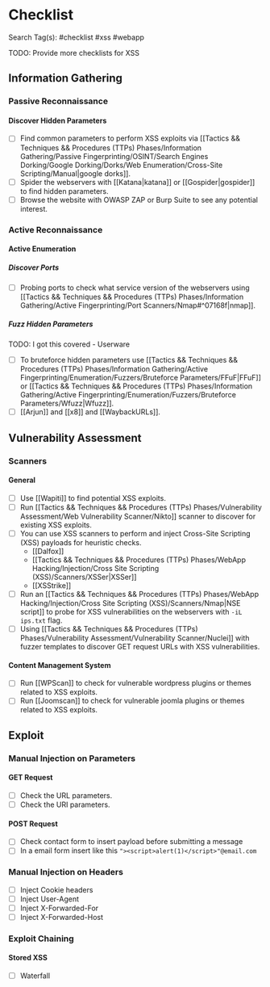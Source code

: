# Checklist

Search Tag(s): #checklist #xss #webapp

TODO: Provide more checklists for XSS

## Information Gathering

### Passive Reconnaissance

#### Discover Hidden Parameters

- [ ] Find common parameters to perform XSS exploits via [[Tactics && Techniques && Procedures (TTPs) Phases/Information Gathering/Passive Fingerprinting/OSINT/Search Engines Dorking/Google Dorking/Dorks/Web Enumeration/Cross-Site Scripting/Manual|google dorks]].
- [ ] Spider the webservers with [[Katana|katana]] or [[Gospider|gospider]] to find hidden parameters.
- [ ] Browse the website with OWASP ZAP or Burp Suite to see any potential interest.

### Active Reconnaissance

#### Active Enumeration

##### Discover Ports

- [ ] Probing ports to check what service version of the webservers using [[Tactics && Techniques && Procedures (TTPs) Phases/Information Gathering/Active Fingerprinting/Port Scanners/Nmap#^07168f|nmap]].

##### Fuzz Hidden Parameters

TODO: I got this covered - Userware

- [ ] To bruteforce hidden parameters use [[Tactics && Techniques && Procedures (TTPs) Phases/Information Gathering/Active Fingerprinting/Enumeration/Fuzzers/Bruteforce Parameters/FFuF|FFuF]] or [[Tactics && Techniques && Procedures (TTPs) Phases/Information Gathering/Active Fingerprinting/Enumeration/Fuzzers/Bruteforce Parameters/Wfuzz|Wfuzz]].
- [ ] [[Arjun]] and [[x8]] and [[WaybackURLs]].

## Vulnerability Assessment

### Scanners

#### General

- [ ] Use [[Wapiti]] to find potential XSS exploits.
- [ ] Run [[Tactics && Techniques && Procedures (TTPs) Phases/Vulnerability Assessment/Web Vulnerability Scanner/Nikto]] scanner to discover for existing XSS exploits.
- [ ] You can use XSS scanners to perform and inject Cross-Site Scripting (XSS) payloads for heuristic checks.
	- [[Dalfox]]
	- [[Tactics && Techniques && Procedures (TTPs) Phases/WebApp Hacking/Injection/Cross Site Scripting (XSS)/Scanners/XSSer|XSSer]]
	- [[XSStrike]]
- [ ] Run an [[Tactics && Techniques && Procedures (TTPs) Phases/WebApp Hacking/Injection/Cross Site Scripting (XSS)/Scanners/Nmap|NSE script]] to probe for XSS vulnerabilities on the webservers with `-iL ips.txt` flag.
- [ ] Using [[Tactics && Techniques && Procedures (TTPs) Phases/Vulnerability Assessment/Vulnerability Scanner/Nuclei]] with fuzzer templates to discover GET request URLs with XSS vulnerabilities.

#### Content Management System

- [ ] Run [[WPScan]] to check for vulnerable wordpress plugins or themes related to XSS exploits.
- [ ] Run [[Joomscan]] to check for vulnerable joomla plugins or themes related to XSS exploits.

## Exploit

### Manual Injection on Parameters

#### GET Request

- [ ] Check the URL parameters.
- [ ] Check the URI parameters.

#### POST Request

- [ ] Check contact form to insert payload before submitting a message
- [ ] In a email form insert like this `"><script>alert(1)</script>"@email.com`

### Manual Injection on Headers

- [ ] Inject Cookie headers
- [ ] Inject User-Agent
- [ ] Inject X-Forwarded-For
- [ ] Inject X-Forwarded-Host

### Exploit Chaining

#### Stored XSS

- [ ] Waterfall